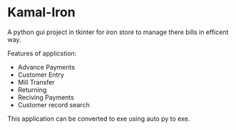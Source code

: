 # Kamal-Iron
 A python gui project in tkinter for iron store to manage there bills in efficent way.
 
 Features of applicstion:
 - Advance Payments
 - Customer Entry
 - Mill Transfer
 - Returning
 - Reciving Payments
 - Customer record search

This application can be converted to exe using auto py to exe.
